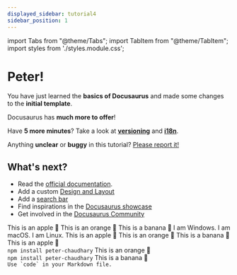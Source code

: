 ```yaml
---
displayed_sidebar: tutorial4
sidebar_position: 1
---
```


import Tabs from "@theme/Tabs";
import TabItem from "@theme/TabItem";
import styles from './styles.module.css';

# Peter!

You have just learned the **basics of Docusaurus** and made some changes to the **initial template**.

Docusaurus has **much more to offer**!

Have **5 more minutes**? Take a look at **[versioning](../tutorial-extras/manage-docs-versions.md)** and **[i18n](../tutorial-extras/translate-your-site.md)**.

Anything **unclear** or **buggy** in this tutorial? [Please report it!](https://github.com/facebook/docusaurus/discussions/4610)

## What's next?

- Read the [official documentation](https://docusaurus.io/).
- Add a custom [Design and Layout](https://docusaurus.io/docs/styling-layout)
- Add a [search bar](https://docusaurus.io/docs/search)
- Find inspirations in the [Docusaurus showcase](https://docusaurus.io/showcase)
- Get involved in the [Docusaurus Community](https://docusaurus.io/community/support)

<Tabs>
<TabItem value="apple" label="Apple" default>
This is an apple 🍎
</TabItem>
<TabItem value="orange" label="Orange">
This is an orange 🍊
</TabItem>
<TabItem value="banana" label="Banana">
This is a banana 🍌
</TabItem>
</Tabs>

<Tabs groupId="operating-systems">
  <TabItem value="win" label="Windows">
    I am Windows.
  </TabItem>
  <TabItem value="mac" label="macOS">
    I am macOS.
  </TabItem>
  <TabItem value="linux" label="Linux">
    I am Linux.
  </TabItem>
</Tabs>

<Tabs className="unique-tabs">
  <TabItem value="Apple">This is an apple 🍎</TabItem>
  <TabItem value="Orange">This is an orange 🍊</TabItem>
  <TabItem value="Banana">This is a banana 🍌</TabItem>
</Tabs>

<Tabs>
  <TabItem value="apple" label="Apple" attributes={{className: styles.red}}>
    This is an apple 🍎
    <br/>
     <code>npm install peter-chaudhary</code>
  </TabItem>
  <TabItem value="orange" label="Orange" attributes={{className: styles.orange}}>
    This is an orange 🍊
      <br/>
     <code>npm install peter-chaudhary</code>
  </TabItem>
  <TabItem value="banana" label="Banana" attributes={{className: styles.yellow}}>
    This is a banana 🍌
    <br/>
    <code>Use `code` in your Markdown file.</code>
  </TabItem>
</Tabs>
